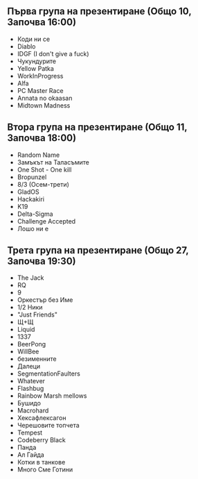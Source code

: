 ## Първа група на презентиране (Общо 10, Започва 16:00)

* Коди ни се
* Diablo
* IDGF (I don't give a fuck)
* Чукундурите
* Yellow Patka
* WorkInProgress
* Alfa
* PC Master Race
* Annata no okaasan
* Midtown Madness

## Втора група на презентиране (Общо 11, Започва 18:00)

* Random Name
* Замъкът на Таласъмите
* One Shot - One kill
* Bropunzel
* 8/3 (Осем-трети)
* GladOS
* Hackakiri
* K19
* Delta-Sigma
* Challenge Accepted
* Лошо ни е

## Трета група на презентиране (Общо 27, Започва 19:30)

* The Jack
* RQ
* 9
* Оркестър без Име
* 1/2 Ники
* "Just Friends"
* Щ+Щ
* Liquid
* 1337
* BeerPong
* WillBee
* безименните
* Далеци
* SegmentationFaulters
* Whatever
* Flashbug
* Rainbow Marsh mellows
* Бушидо
* Macrohard
* Хексафлексагон
* Черешовите топчета
* Tempest
* Codeberry Black
* Панда
* Ал Гайда
* Котки в танкове
* Много Сме Готини
